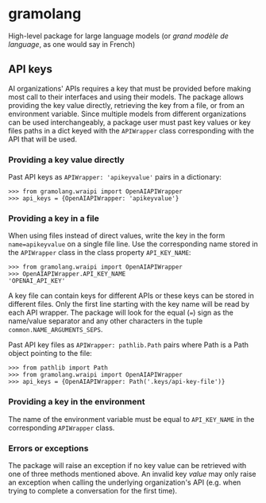 # gramolang
High-level package for large language models (or _grand modèle de language_, as
one would say in French)

## API keys
AI organizations' APIs requires a key that must be provided before making most
call to their interfaces and using their models. The package allows providing
the key value directly, retrieving the key from a file, or from an environment
variable. Since multiple models from different organizations can be used
interchangeably, a package user must past key values or key files paths in a
dict keyed with the `APIWrapper` class corresponding with the API that will be
used.

### Providing a key value directly
Past API keys as `APIWrapper: 'apikeyvalue'` pairs in a dictionary: 

    >>> from gramolang.wraipi import OpenAIAPIWrapper
    >>> api_keys = {OpenAIAPIWrapper: 'apikeyvalue'}

### Providing a key in a file
When using files instead of direct values, write the key in the form
`name=apikeyvalue` on a single file line. Use the corresponding name stored in
the `APIWrapper` class in the class property `API_KEY_NAME`:

    >>> from gramolang.wraipi import OpenAIAPIWrapper 
    >>> OpenAIAPIWrapper.API_KEY_NAME
    'OPENAI_API_KEY'

A key file can contain keys for different APIs or these keys can be stored in
different files. Only the first line starting with the key name will be read by
each API wrapper. The package will look for the equal (`=`) sign as the name/value
separator and any other characters in the tuple `common.NAME_ARGUMENTS_SEPS`.

Past API key files as `APIWrapper: pathlib.Path` pairs where Path is a Path
object pointing to the file:

    >>> from pathlib import Path
    >>> from gramolang.wraipi import OpenAIAPIWrapper 
    >>> api_keys = {OpenAIAPIWrapper: Path('.keys/api-key-file')}

### Providing a key in the environment
The name of the environment variable must be equal to `API_KEY_NAME` in the
corresponding `APIWrapper` class.

### Errors or exceptions
The package will raise an exception if no key value can be retrieved with one
of three methods mentioned above. An invalid key _value_ may only raise an
exception when calling the underlying organization's API (e.g. when trying to
complete a conversation for the first time).
